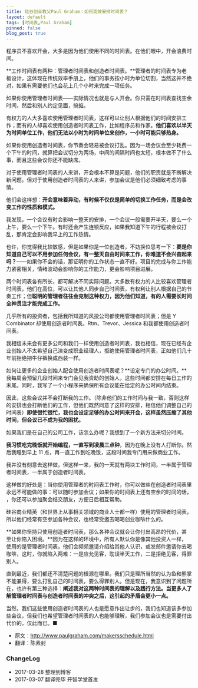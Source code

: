 ```yaml
---
title: 硅谷创业教父Paul Graham：如何高效安排时间表？
layout: default
tags: [时间表,Paul Graham]
pinned: false
blog_post: true
---
```



程序员不喜欢开会，大多是因为他们使用不同的时间表。在他们眼中，开会浪费时间。

**工作时间表有两种：管理者时间表和创造者时间表。**管理者的时间表专为老板设计，这体现在传统效率手册上，他们的事务按小时为单位切割，当然这并不绝对，如果有需要他们也会花上几个小时来完成一项任务。

如果你使用管理者时间表——实际情况也就是与人开会。你只需在时间表查找空余时间，然后和别人约定见面，搞掂。

有权力的人大多喜欢使用管理者时间表，这样可以让别人根据他们的时间安排工作；而有的人却喜欢使用创造者时间表工作，比如程序员和作家。**他们喜欢以半天为时间单位工作，他们无法以小时为时间单位来创作，一小时可能只够热身。**

如果你使用创造者时间表，你节奏会轻易被会议打乱。因为一场会议会至少耗费一个下午的时间，就算把会议切分为两场，中间的间隔时间也太短，根本做不了什么事，而且这些会议你还不能缺席。

对于使用管理者时间表的人来讲，开会根本不算是问题，他们的职责就是不断解决新问题。但对于使用创造者时间表的人来讲，参加会议是他们必须细致考虑的事情。

他们会这样想：**开会意味着异动，有时候不仅仅是简单的切换工作任务，而是会改变工作的性质和模式。**


我发现，一个会议有时会影响一整天的安排，一个会议一般需要开半天，要么一个上午，要么一个下午。有时还会产生连锁反应，如果我知道下午的行程被会议打乱，那肯定会影响我早上的工作热情。

也许，你觉得我比较敏感，但是如果你是一位创造者，不妨换位思考一下：**要是你知道自己可以不用参加任何会议，有一整天自由时间来工作，你难道不会兴奋起来吗？**——如果你不会的话，那证明你的工作状态一直不好。项目的完成与你工作能力紧密相关，情绪波动会影响你的工作能力，更会影响项目进展。

两个时间表各有所长，都可解决不同实际问题。大多数有权力的人比较喜欢管理者时间表，他们在高位，可以让其他人同步自己时间表，有权利让别人根据自己的节奏工作；但**聪明的管理者往往会克制这种权力，因为他们知道，有的人需要长时间全神贯注才能完成工作。**

几乎所有的投资者，包括我所知道的风投公司都使用管理者时间表；但是 Y Combinator 却使用创造者时间表。Rtm、Trevor、Jessica 和我都使用创造者时间表。

我相信未来会有更多公司和我们一样使用创造者时间表，我也相信，现在已经有企业创始人不太希望自己演变成职业经理人，拒绝使用管理者时间表，正如他们几十年前拒绝把牛仔裤换成西装一样。

如何让更多的企业创始人配合使用创造者时间表呢？**设定专门的办公时间。**我每周会预留几段时间来专门会见我资助的创始人，这些时间都安排在每日工作的末尾。同时，我写了一个小程序来确保所有会议能在给定的办公时间内结束。

因此，这些会议并不会打断我的工作。（除非他们的工作时间与我一致，否则这样的安排也会打断他们的工作，但他们既然同意了这样的安排，相信他们调整自己的时间表）**即使很忙很忙，我也会设定足够的办公时间来开会，这样虽然压缩了其他时间，但会议已不成为我的困扰。**


如果我们是在自己的公司工作，该怎么办呢？我想到了一个新方法来切分时间。

**我习惯吃完晚饭就开始编程，一直写到凌晨三点钟**，因为在晚上没有人打断你。然后我睡到早上 11 点，再一直工作到吃晚饭，这段时间我专门用来做商业工作。

我并没有刻意去这样做，但这样一来，我的一天就有两块工作时间，一半属于管理者时间表，一半属于创造者时间表。

这样做的好处是：当你使用管理者的时间表工作时，你可以做些在创造者时间表里永远不可能做的事：可以随时参加会议；如果你的时间表上还有空余的时间的话， ，你还可以参加聚会结交朋友，方便日后相互帮助。

硅谷商业精英（和世界上从事相关领域的商业人士都一样）使用的管理者时间表，所以他们经常有空参加各种会议，也经常受邀去喝喝创业咖啡什么的。

**如果你坚持只使用创造者时间表，那么各种会议就会让你付出高昂的代价，甚至让你陷入困境。**因为在这样的环境中，所有人默认你是像其他投资人一样，使用的是管理者时间表，他们会频频邀请介绍给其他人认识，或发邮件邀请你去喝咖啡，这时，你就陷入两难：一是应允见客，耽误半天工作，二是拒绝见客，得罪别人。


直到最近，我们都还不清楚问题的根源在哪里。我们只是理所当然的认为鱼和熊掌不能兼得，要么打乱自己的时间表，要么得罪别人。但是现在，我意识到了问题所在，也许有第三种选择：**阐述我对这两种时间表的理解以及践行方法。当更多人了解管理者时间表与创造者时间表的冲突之后，这引起的矛盾会更小一点。**

当然，我们这些使用创造者时间表的人也是愿意作出让步的，我们也知道该多参加些会议，但我们也希望管理者时间表的人也能够理解，我们参加会议也是需要付出代价的，仅此而已。■


* 原文：http://www.paulgraham.com/makersschedule.html
* 翻译：陈素封


### ChangeLog

- 2017-03-28 整理到博客
- 2017-03-07 翻译完毕 开智学堂首发






